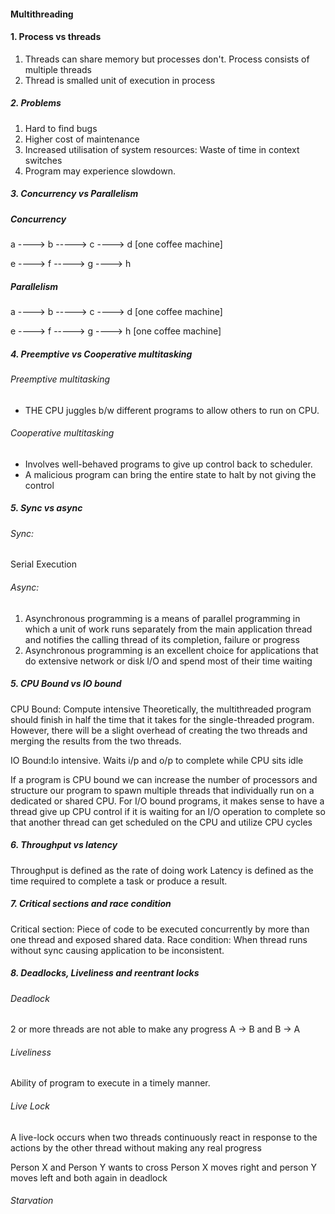 #### Multithreading

#### 1. Process vs threads
1. Threads can share memory but processes don't. Process consists of multiple threads
2. Thread is smalled unit of execution in process


##### 2. Problems
1. Hard to find bugs
2. Higher cost of maintenance
3. Increased utilisation of system resources: Waste of time in context switches
4. Program may experience slowdown.

##### 3. Concurrency vs Parallelism

##### Concurrency

a ----> b -----> c ----> d    [one coffee machine]

e ----> f -----> g ----> h

##### Parallelism

a ----> b -----> c ----> d    [one coffee machine]

e ----> f -----> g ----> h    [one coffee machine]

##### 4. Preemptive vs Cooperative multitasking

###### Preemptive multitasking
* THE CPU juggles b/w different programs to allow others to run on CPU.

###### Cooperative multitasking
* Involves well-behaved programs to give up control back to scheduler.
* A malicious program can bring the entire state to halt by not giving the control

##### 5. Sync vs async
###### Sync: 
Serial Execution
###### Async: 
1. Asynchronous programming is a means of parallel programming in which a unit of work runs separately from the main application thread and notifies the calling thread of its completion, failure or progress
2. Asynchronous programming is an excellent choice for applications that do extensive network or disk I/O and spend most of their time waiting

##### 5. CPU Bound vs IO bound

CPU Bound: Compute intensive
Theoretically, the multithreaded program should finish in half the time that it takes for the single-threaded program. However, there will be a slight overhead of creating the two threads and merging the results from the two threads.

IO Bound:Io intensive. Waits i/p and o/p to complete while CPU sits idle

If a program is CPU bound we can increase the number of processors and structure our program to spawn multiple threads that individually run on a dedicated or shared CPU.
For I/O bound programs, it makes sense to have a thread give up CPU control if it is waiting for an I/O operation to complete so that another thread can get scheduled on the CPU and utilize CPU cycles

##### 6. Throughput vs latency
Throughput is defined as the rate of doing work
Latency is defined as the time required to complete a task or produce a result.

##### 7. Critical sections and race condition
Critical section: Piece of code to be executed concurrently by more than one thread and exposed shared data.
Race condition: When thread runs without sync causing application to be inconsistent.

##### 8. Deadlocks, Liveliness and reentrant locks
###### Deadlock
2 or more threads are not able to make any progress
A -> B and B -> A
###### Liveliness
Ability of program to execute in a timely manner.

###### Live Lock
A live-lock occurs when two threads continuously react in response to the actions by the other thread without making any real progress

Person X and Person Y wants to cross 
Person X moves right and person Y moves left and both again in deadlock
###### Starvation